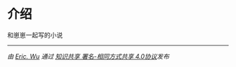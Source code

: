 # 介绍

和崽崽一起写的小说

------

*由 [Eric. Wu](mailto:1921193637@qq.com) 通过 [知识共享 署名-相同方式共享 4.0协议](https://creativecommons.org/licenses/by-sa/4.0/)发布*

